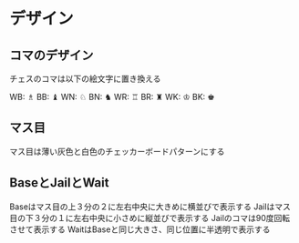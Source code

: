 # デザイン

## コマのデザイン

チェスのコマは以下の絵文字に置き換える

WB: ♗
BB: ♝
WN: ♘
BN: ♞
WR: ♖
BR: ♜
WK: ♔
BK: ♚

## マス目

マス目は薄い灰色と白色のチェッカーボードパターンにする

## BaseとJailとWait
Baseはマス目の上３分の２に左右中央に大きめに横並びで表示する
Jailはマス目の下３分の１に左右中央に小さめに縦並びで表示する
Jailのコマは90度回転させて表示する
WaitはBaseと同じ大きさ、同じ位置に半透明で表示する